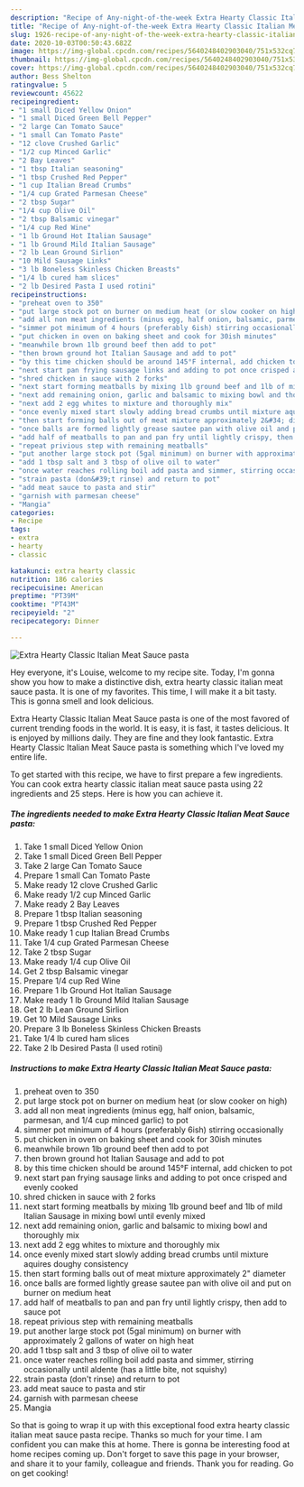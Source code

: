 ```yaml
---
description: "Recipe of Any-night-of-the-week Extra Hearty Classic Italian Meat Sauce pasta"
title: "Recipe of Any-night-of-the-week Extra Hearty Classic Italian Meat Sauce pasta"
slug: 1926-recipe-of-any-night-of-the-week-extra-hearty-classic-italian-meat-sauce-pasta
date: 2020-10-03T00:50:43.682Z
image: https://img-global.cpcdn.com/recipes/5640248402903040/751x532cq70/extra-hearty-classic-italian-meat-sauce-pasta-recipe-main-photo.jpg
thumbnail: https://img-global.cpcdn.com/recipes/5640248402903040/751x532cq70/extra-hearty-classic-italian-meat-sauce-pasta-recipe-main-photo.jpg
cover: https://img-global.cpcdn.com/recipes/5640248402903040/751x532cq70/extra-hearty-classic-italian-meat-sauce-pasta-recipe-main-photo.jpg
author: Bess Shelton
ratingvalue: 5
reviewcount: 45622
recipeingredient:
- "1 small Diced Yellow Onion"
- "1 small Diced Green Bell Pepper"
- "2 large Can Tomato Sauce"
- "1 small Can Tomato Paste"
- "12 clove Crushed Garlic"
- "1/2 cup Minced Garlic"
- "2 Bay Leaves"
- "1 tbsp Italian seasoning"
- "1 tbsp Crushed Red Pepper"
- "1 cup Italian Bread Crumbs"
- "1/4 cup Grated Parmesan Cheese"
- "2 tbsp Sugar"
- "1/4 cup Olive Oil"
- "2 tbsp Balsamic vinegar"
- "1/4 cup Red Wine"
- "1 lb Ground Hot Italian Sausage"
- "1 lb Ground Mild Italian Sausage"
- "2 lb Lean Ground Sirlion"
- "10 Mild Sausage Links"
- "3 lb Boneless Skinless Chicken Breasts"
- "1/4 lb cured ham slices"
- "2 lb Desired Pasta I used rotini"
recipeinstructions:
- "preheat oven to 350"
- "put large stock pot on burner on medium heat (or slow cooker on high)"
- "add all non meat ingredients (minus egg, half onion, balsamic, parmesan, and 1/4 cup minced garlic) to pot"
- "simmer pot minimum of 4 hours (preferably 6ish) stirring occasionally"
- "put chicken in oven on baking sheet and cook for 30ish minutes"
- "meanwhile brown 1lb ground beef then add to pot"
- "then brown ground hot Italian Sausage and add to pot"
- "by this time chicken should be around 145°F internal, add chicken to pot"
- "next start pan frying sausage links and adding to pot once crisped and evenly cooked"
- "shred chicken in sauce with 2 forks"
- "next start forming meatballs by mixing 1lb ground beef and 1lb of mild Italian Sausage in mixing bowl until evenly mixed"
- "next add remaining onion, garlic and balsamic to mixing bowl and thoroughly mix"
- "next add 2 egg whites to mixture and thoroughly mix"
- "once evenly mixed start slowly adding bread crumbs until mixture aquires doughy consistency"
- "then start forming balls out of meat mixture approximately 2&#34; diameter"
- "once balls are formed lightly grease sautee pan with olive oil and put on burner on medium heat"
- "add half of meatballs to pan and pan fry until lightly crispy, then add to sauce pot"
- "repeat privious step with remaining meatballs"
- "put another large stock pot (5gal minimum) on burner with approximately 2 gallons of water on high heat"
- "add 1 tbsp salt and 3 tbsp of olive oil to water"
- "once water reaches rolling boil add pasta and simmer, stirring occasionally until aldente (has a little bite, not squishy)"
- "strain pasta (don&#39;t rinse) and return to pot"
- "add meat sauce to pasta and stir"
- "garnish with parmesan cheese"
- "Mangia"
categories:
- Recipe
tags:
- extra
- hearty
- classic

katakunci: extra hearty classic 
nutrition: 186 calories
recipecuisine: American
preptime: "PT39M"
cooktime: "PT43M"
recipeyield: "2"
recipecategory: Dinner

---
```



![Extra Hearty Classic Italian Meat Sauce pasta](https://img-global.cpcdn.com/recipes/5640248402903040/751x532cq70/extra-hearty-classic-italian-meat-sauce-pasta-recipe-main-photo.jpg)

Hey everyone, it's Louise, welcome to my recipe site. Today, I'm gonna show you how to make a distinctive dish, extra hearty classic italian meat sauce pasta. It is one of my favorites. This time, I will make it a bit tasty. This is gonna smell and look delicious.

Extra Hearty Classic Italian Meat Sauce pasta is one of the most favored of current trending foods in the world. It is easy, it is fast, it tastes delicious. It is enjoyed by millions daily. They are fine and they look fantastic. Extra Hearty Classic Italian Meat Sauce pasta is something which I've loved my entire life.




To get started with this recipe, we have to first prepare a few ingredients. You can cook extra hearty classic italian meat sauce pasta using 22 ingredients and 25 steps. Here is how you can achieve it.

<!--inarticleads1-->

##### The ingredients needed to make Extra Hearty Classic Italian Meat Sauce pasta:

1. Take 1 small Diced Yellow Onion
1. Take 1 small Diced Green Bell Pepper
1. Take 2 large Can Tomato Sauce
1. Prepare 1 small Can Tomato Paste
1. Make ready 12 clove Crushed Garlic
1. Make ready 1/2 cup Minced Garlic
1. Make ready 2 Bay Leaves
1. Prepare 1 tbsp Italian seasoning
1. Prepare 1 tbsp Crushed Red Pepper
1. Make ready 1 cup Italian Bread Crumbs
1. Take 1/4 cup Grated Parmesan Cheese
1. Take 2 tbsp Sugar
1. Make ready 1/4 cup Olive Oil
1. Get 2 tbsp Balsamic vinegar
1. Prepare 1/4 cup Red Wine
1. Prepare 1 lb Ground Hot Italian Sausage
1. Make ready 1 lb Ground Mild Italian Sausage
1. Get 2 lb Lean Ground Sirlion
1. Get 10 Mild Sausage Links
1. Prepare 3 lb Boneless Skinless Chicken Breasts
1. Take 1/4 lb cured ham slices
1. Take 2 lb Desired Pasta (I used rotini)




<!--inarticleads2-->

##### Instructions to make Extra Hearty Classic Italian Meat Sauce pasta:

1. preheat oven to 350
1. put large stock pot on burner on medium heat (or slow cooker on high)
1. add all non meat ingredients (minus egg, half onion, balsamic, parmesan, and 1/4 cup minced garlic) to pot
1. simmer pot minimum of 4 hours (preferably 6ish) stirring occasionally
1. put chicken in oven on baking sheet and cook for 30ish minutes
1. meanwhile brown 1lb ground beef then add to pot
1. then brown ground hot Italian Sausage and add to pot
1. by this time chicken should be around 145°F internal, add chicken to pot
1. next start pan frying sausage links and adding to pot once crisped and evenly cooked
1. shred chicken in sauce with 2 forks
1. next start forming meatballs by mixing 1lb ground beef and 1lb of mild Italian Sausage in mixing bowl until evenly mixed
1. next add remaining onion, garlic and balsamic to mixing bowl and thoroughly mix
1. next add 2 egg whites to mixture and thoroughly mix
1. once evenly mixed start slowly adding bread crumbs until mixture aquires doughy consistency
1. then start forming balls out of meat mixture approximately 2&#34; diameter
1. once balls are formed lightly grease sautee pan with olive oil and put on burner on medium heat
1. add half of meatballs to pan and pan fry until lightly crispy, then add to sauce pot
1. repeat privious step with remaining meatballs
1. put another large stock pot (5gal minimum) on burner with approximately 2 gallons of water on high heat
1. add 1 tbsp salt and 3 tbsp of olive oil to water
1. once water reaches rolling boil add pasta and simmer, stirring occasionally until aldente (has a little bite, not squishy)
1. strain pasta (don&#39;t rinse) and return to pot
1. add meat sauce to pasta and stir
1. garnish with parmesan cheese
1. Mangia




So that is going to wrap it up with this exceptional food extra hearty classic italian meat sauce pasta recipe. Thanks so much for your time. I am confident you can make this at home. There is gonna be interesting food at home recipes coming up. Don't forget to save this page in your browser, and share it to your family, colleague and friends. Thank you for reading. Go on get cooking!
